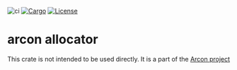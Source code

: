 ![ci](https://github.com/cda-group/arcon/workflows/ci/badge.svg)
[![Cargo](https://img.shields.io/badge/crates.io-v0.1.0-orange)](https://crates.io/crates/arcon_allocator)
[![License](https://img.shields.io/badge/License-AGPL--3.0--only-blue)](https://github.com/cda-group/arcon)

# arcon allocator

This crate is not intended to be used directly. It is a part of the [Arcon project](https://github.com/cda-group/arcon)
